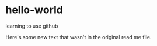 # hello-world
learning to use github
 
Here's some new text that wasn't in the original read me file.
